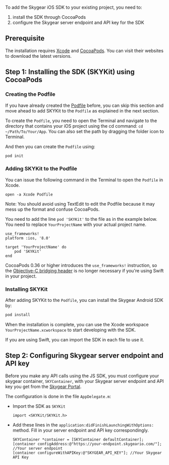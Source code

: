 To add the Skygear iOS SDK to your existing project, you need to:

 1. install the SDK through CocoaPods
 2. configure the Skygear server endpoint and API key for the SDK

## Prerequisite

The installation requires
[Xcode](https://developer.apple.com/xcode/) and
[CocoaPods](https://cocoapods.org/). You can visit their websites to download
the latest versions.

## Step 1: Installing the SDK (SKYKit) using CocoaPods

### Creating the Podfile

If you have already created the [Podfile](https://guides.cocoapods.org/using/the-podfile.html)
before, you can skip this section and move ahead to add SKYKit to the `Podfile`
as explained in the next section.

To create the `Podfile`, you need to open the Terminal and navigate to the
directory that contains your iOS project using the cd command:
`cd ~/Path/To/Your/App`.
You can also set the path by dragging the folder icon to Terminal.

And then you can create the `Podfile` using:

``` bash
pod init
```

### Adding SKYKit to the Podfile

You can issue the following command in the Terminal to open the `Podfile` in Xcode.

```
open -a Xcode Podfile
```

Note: You should avoid using TextEdit to edit the Podfile because it may mess up the format and confuse CocoaPods.

You need to add the line `pod 'SKYKit'` to the file as in the example below. You need to replace `YourProjectName` with your actual project name.

```
use_frameworks!
platform :ios, '8.0'

target 'YourProjectName' do
    pod 'SKYKit'
end
```

CocoaPods 0.36 or higher introduces the `use_frameworks!` instruction, so the
[Objective-C bridging header](https://developer.apple.com/library/ios/documentation/Swift/Conceptual/BuildingCocoaApps/MixandMatch.html)
is no longer necessary if you're using Swift in your project.

### Installing SKYKit

After adding SKYKit to the `Podfile`, you can install the Skygear Android SDK
by:

``` bash
pod install
```

When the installation is complete, you can use the Xcode workspace
`YourProjectName.xcworkspace` to start developing with the SDK.

If you are using Swift, you can import the SDK in each file to use it.

## Step 2: Configuring Skygear server endpoint and API key

Before you make any API calls using the JS SDK, you must configure your skygear
container, `SKYContainer`, with your Skygear server endpoint and API key you get
from the [Skygear Portal](https://portal.skygear.io/app/info).

The configuration is done in the file `AppDelegate.m`:

- Import the SDK as `SKYKit`

  ```obj-c
  import <SKYKit/SKYKit.h>
  ```

- Add these lines in the `application:didFinishLaunchingWithOptions:` method.
Fill in your server endpoint and API key correspondingly.

  ```obj-c
  SKYContainer *container = [SKYContainer defaultContainer];
  [container configAddress:@"https://your-endpoint.skygeario.com/"]; //Your server endpoint
  [container configureWithAPIKey:@"SKYGEAR_API_KEY"]; //Your Skygear API Key
  ```
